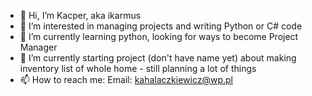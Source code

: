 - 👋 Hi, I’m Kacper, aka ikarmus
- 👀 I’m interested in managing projects and writing Python or C# code
- 🌱 I’m currently learning python, looking for ways to become Project Manager
- 💞️ I’m currently starting project (don't have name yet) about making inventory list of whole home - still planning a lot of things
- 📫 How to reach me:
        Email: kahalaczkiewicz@wp.pl

<!---
ikarmus2001/ikarmus2001 is a ✨ special ✨ repository because its `README.md` (this file) appears on your GitHub profile.
You can click the Preview link to take a look at your changes.
--->

